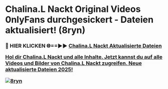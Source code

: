 # Chalina.L Nackt Original Videos 0nlyFans durchgesickert - Dateien aktualisiert! (8ryn)

<h3>🔴 HIER KLICKEN 🌐==►► <a href="https://tinyurl.com/h6vf6nb8" rel="nofollow">Chalina.L Nackt Aktualisierte Dateien

Hol dir Chalina.L Nackt und alle Inhalte. Jetzt kannst du auf alle Videos und Bilder von Chalina.L Nackt zugreifen. Neue aktualisierte Dateien 2025!

[![8ryn](https://i.imgur.com/sD4kR3V.gif)](https://tinyurl.com/h6vf6nb8)

